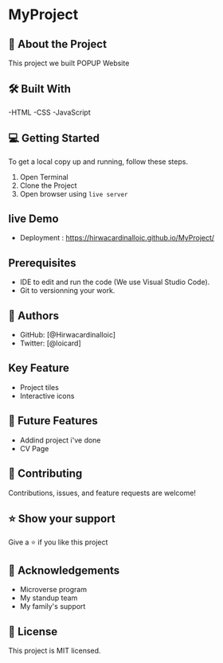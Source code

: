 # MyProject
## 📖 About the Project
This project we built  POPUP Website

## 🛠 Built With
-HTML 
-CSS
-JavaScript

## 💻 Getting Started
To get a local copy up and running, follow these steps.
1. Open Terminal
2. Clone the Project 
3. Open browser using `live server`

## live Demo
 - Deployment : https://hirwacardinalloic.github.io/MyProject/


## Prerequisites
- IDE to edit and run the code (We use Visual Studio Code).
- Git to versionning your work.

## 👥 Authors
 - GitHub: [@Hirwacardinalloic]
 - Twitter: [@loicard]

## Key Feature
 -  Project tiles
 - Interactive icons

## 🔭 Future Features
 - Addind project i've done
 - CV Page

## 🤝 Contributing
Contributions, issues, and feature requests are welcome!

## ⭐️ Show your support
Give a ⭐️ if you like this project

## 🙏 Acknowledgements
- Microverse program 
- My standup team 
- My family's support 

## 📝 License
This project is MIT licensed.

